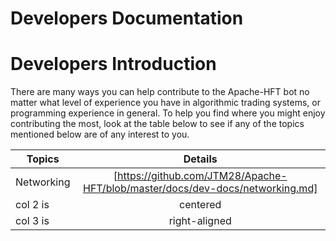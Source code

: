 # Developers Documentation


# Developers Introduction
  There are many ways you can help contribute to the Apache-HFT bot no matter what level of experience you have in algorithmic trading systems, or programming experience in general. To help you find where you might enjoy contributing the most, look at the table below to
see if any of the topics mentioned below are of any interest to you. 


| Topics   |   Details     |
|----------|:-------------:|
|Networking|  [https://github.com/JTM28/Apache-HFT/blob/master/docs/dev-docs/networking.md]|
| col 2 is |    centered   |
| col 3 is | right-aligned |
